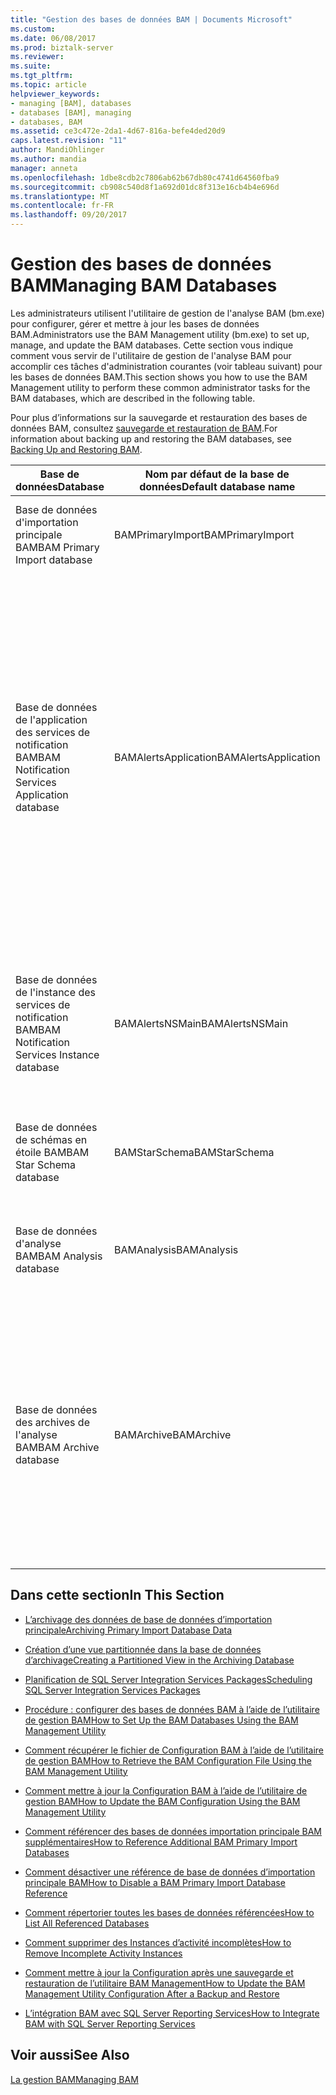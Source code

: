 ```yaml
---
title: "Gestion des bases de données BAM | Documents Microsoft"
ms.custom: 
ms.date: 06/08/2017
ms.prod: biztalk-server
ms.reviewer: 
ms.suite: 
ms.tgt_pltfrm: 
ms.topic: article
helpviewer_keywords:
- managing [BAM], databases
- databases [BAM], managing
- databases, BAM
ms.assetid: ce3c472e-2da1-4d67-816a-befe4ded20d9
caps.latest.revision: "11"
author: MandiOhlinger
ms.author: mandia
manager: anneta
ms.openlocfilehash: 1dbe8cdb2c7806ab62b67db80c4741d64560fba9
ms.sourcegitcommit: cb908c540d8f1a692d01dc8f313e16cb4b4e696d
ms.translationtype: MT
ms.contentlocale: fr-FR
ms.lasthandoff: 09/20/2017
---
```

# <a name="managing-bam-databases"></a><span data-ttu-id="263b9-102">Gestion des bases de données BAM</span><span class="sxs-lookup"><span data-stu-id="263b9-102">Managing BAM Databases</span></span>
<span data-ttu-id="263b9-103">Les administrateurs utilisent l'utilitaire de gestion de l'analyse BAM (bm.exe) pour configurer, gérer et mettre à jour les bases de données BAM.</span><span class="sxs-lookup"><span data-stu-id="263b9-103">Administrators use the BAM Management utility (bm.exe) to set up, manage, and update the BAM databases.</span></span> <span data-ttu-id="263b9-104">Cette section vous indique comment vous servir de l'utilitaire de gestion de l'analyse BAM pour accomplir ces tâches d'administration courantes (voir tableau suivant) pour les bases de données BAM.</span><span class="sxs-lookup"><span data-stu-id="263b9-104">This section shows you how to use the BAM Management utility to perform these common administrator tasks for the BAM databases, which are described in the following table.</span></span>  
  
 <span data-ttu-id="263b9-105">Pour plus d’informations sur la sauvegarde et restauration des bases de données BAM, consultez [sauvegarde et restauration de BAM](../core/backing-up-and-restoring-bam.md).</span><span class="sxs-lookup"><span data-stu-id="263b9-105">For information about backing up and restoring the BAM databases, see [Backing Up and Restoring BAM](../core/backing-up-and-restoring-bam.md).</span></span>  
  
|<span data-ttu-id="263b9-106">Base de données</span><span class="sxs-lookup"><span data-stu-id="263b9-106">Database</span></span>|<span data-ttu-id="263b9-107">Nom par défaut de la base de données</span><span class="sxs-lookup"><span data-stu-id="263b9-107">Default database name</span></span>|<span data-ttu-id="263b9-108"> Description</span><span class="sxs-lookup"><span data-stu-id="263b9-108">Description</span></span>|  
|--------------|---------------------------|-----------------|  
|<span data-ttu-id="263b9-109">Base de données d'importation principale BAM</span><span class="sxs-lookup"><span data-stu-id="263b9-109">BAM Primary Import database</span></span>|<span data-ttu-id="263b9-110">BAMPrimaryImport</span><span class="sxs-lookup"><span data-stu-id="263b9-110">BAMPrimaryImport</span></span>|<span data-ttu-id="263b9-111">Base de données ou l'analyse BAM collecte les données de suivi brutes.</span><span class="sxs-lookup"><span data-stu-id="263b9-111">Where BAM collects raw tracking data.</span></span>|  
|<span data-ttu-id="263b9-112">Base de données de l'application des services de notification BAM</span><span class="sxs-lookup"><span data-stu-id="263b9-112">BAM Notification Services Application database</span></span>|<span data-ttu-id="263b9-113">BAMAlertsApplication</span><span class="sxs-lookup"><span data-stu-id="263b9-113">BAMAlertsApplication</span></span>|<span data-ttu-id="263b9-114">Contient des informations d'alerte relatives aux notifications BAM.</span><span class="sxs-lookup"><span data-stu-id="263b9-114">Contains alert information for BAM notifications.</span></span> <span data-ttu-id="263b9-115">Par exemple, lorsque vous créez une alerte à partir du portail BAM, des entrées spécifiant les conditions et les événements auxquels l'alerte se rapporte ainsi que des éléments de données relatifs à l'alerte sont insérés dans la base de données.</span><span class="sxs-lookup"><span data-stu-id="263b9-115">For example, when you create an alert using the BAM portal, entries are inserted in the database specifying the conditions and events to which the alert pertains, as well as other supporting data items for the alert.</span></span>|  
|<span data-ttu-id="263b9-116">Base de données de l'instance des services de notification BAM</span><span class="sxs-lookup"><span data-stu-id="263b9-116">BAM Notification Services Instance database</span></span>|<span data-ttu-id="263b9-117">BAMAlertsNSMain</span><span class="sxs-lookup"><span data-stu-id="263b9-117">BAMAlertsNSMain</span></span>|<span data-ttu-id="263b9-118">Contient des informations d'instance précisant la manière dont les services de notification se connectent au système contrôlé par l'analyse BAM.</span><span class="sxs-lookup"><span data-stu-id="263b9-118">Contains instance information specifying how the notification services connect to the system that BAM is monitoring.</span></span>|  
|<span data-ttu-id="263b9-119">Base de données de schémas en étoile BAM</span><span class="sxs-lookup"><span data-stu-id="263b9-119">BAM Star Schema database</span></span>|<span data-ttu-id="263b9-120">BAMStarSchema</span><span class="sxs-lookup"><span data-stu-id="263b9-120">BAMStarSchema</span></span>|<span data-ttu-id="263b9-121">Contient le tableau intermédiaire et les tables de mesures et de dimensions.</span><span class="sxs-lookup"><span data-stu-id="263b9-121">Contains the staging table, and the measure and dimension tables.</span></span>|  
|<span data-ttu-id="263b9-122">Base de données d'analyse BAM</span><span class="sxs-lookup"><span data-stu-id="263b9-122">BAM Analysis database</span></span>|<span data-ttu-id="263b9-123">BAMAnalysis</span><span class="sxs-lookup"><span data-stu-id="263b9-123">BAMAnalysis</span></span>|<span data-ttu-id="263b9-124">Contient les cubes OLAP d'analyse BAM pour les analyses en ligne et hors ligne.</span><span class="sxs-lookup"><span data-stu-id="263b9-124">Contains BAM OLAP cubes for both online and offline analysis.</span></span>|  
|<span data-ttu-id="263b9-125">Base de données des archives de l'analyse BAM</span><span class="sxs-lookup"><span data-stu-id="263b9-125">BAM Archive database</span></span>|<span data-ttu-id="263b9-126">BAMArchive</span><span class="sxs-lookup"><span data-stu-id="263b9-126">BAMArchive</span></span>|<span data-ttu-id="263b9-127">Archive d'anciennes données d'activité d'entreprise.</span><span class="sxs-lookup"><span data-stu-id="263b9-127">Archives old business activity data.</span></span> <span data-ttu-id="263b9-128">Vous pouvez créer une base de données des archives de l'analyse BAM pour réduire la quantité de données d'activité d'entreprise accumulées dans la base de données d'importation principale BAM.</span><span class="sxs-lookup"><span data-stu-id="263b9-128">You can create a BAM Archive database to minimize the accumulation of business activity data in the BAM Primary Import database.</span></span>|  
  
## <a name="in-this-section"></a><span data-ttu-id="263b9-129">Dans cette section</span><span class="sxs-lookup"><span data-stu-id="263b9-129">In This Section</span></span>  
  
-   [<span data-ttu-id="263b9-130">L’archivage des données de base de données d’importation principale</span><span class="sxs-lookup"><span data-stu-id="263b9-130">Archiving Primary Import Database Data</span></span>](../core/archiving-primary-import-database-data.md)  
  
-   [<span data-ttu-id="263b9-131">Création d’une vue partitionnée dans la base de données d’archivage</span><span class="sxs-lookup"><span data-stu-id="263b9-131">Creating a Partitioned View in the Archiving Database</span></span>](../core/creating-a-partitioned-view-in-the-archiving-database.md)  
  
-   [<span data-ttu-id="263b9-132">Planification de SQL Server Integration Services Packages</span><span class="sxs-lookup"><span data-stu-id="263b9-132">Scheduling SQL Server Integration Services Packages</span></span>](../core/scheduling-sql-server-integration-services-packages.md)  
  
-   [<span data-ttu-id="263b9-133">Procédure : configurer des bases de données BAM à l’aide de l’utilitaire de gestion BAM</span><span class="sxs-lookup"><span data-stu-id="263b9-133">How to Set Up the BAM Databases Using the BAM Management Utility</span></span>](../core/how-to-set-up-the-bam-databases-using-the-bam-management-utility.md)  
  
-   [<span data-ttu-id="263b9-134">Comment récupérer le fichier de Configuration BAM à l’aide de l’utilitaire de gestion BAM</span><span class="sxs-lookup"><span data-stu-id="263b9-134">How to Retrieve the BAM Configuration File Using the BAM Management Utility</span></span>](../core/how-to-retrieve-the-bam-configuration-file-using-the-bam-management-utility.md)  
  
-   [<span data-ttu-id="263b9-135">Comment mettre à jour la Configuration BAM à l’aide de l’utilitaire de gestion BAM</span><span class="sxs-lookup"><span data-stu-id="263b9-135">How to Update the BAM Configuration Using the BAM Management Utility</span></span>](../core/how-to-update-the-bam-configuration-using-the-bam-management-utility.md)  
  
-   [<span data-ttu-id="263b9-136">Comment référencer des bases de données importation principale BAM supplémentaires</span><span class="sxs-lookup"><span data-stu-id="263b9-136">How to Reference Additional BAM Primary Import Databases</span></span>](../core/how-to-reference-additional-bam-primary-import-databases.md)  
  
-   [<span data-ttu-id="263b9-137">Comment désactiver une référence de base de données d’importation principale BAM</span><span class="sxs-lookup"><span data-stu-id="263b9-137">How to Disable a BAM Primary Import Database Reference</span></span>](../core/how-to-disable-a-bam-primary-import-database-reference.md)  
  
-   [<span data-ttu-id="263b9-138">Comment répertorier toutes les bases de données référencées</span><span class="sxs-lookup"><span data-stu-id="263b9-138">How to List All Referenced Databases</span></span>](../core/how-to-list-all-referenced-databases.md)  
  
-   [<span data-ttu-id="263b9-139">Comment supprimer des Instances d’activité incomplètes</span><span class="sxs-lookup"><span data-stu-id="263b9-139">How to Remove Incomplete Activity Instances</span></span>](../core/how-to-remove-incomplete-activity-instances.md)  
  
-   [<span data-ttu-id="263b9-140">Comment mettre à jour la Configuration après une sauvegarde et restauration de l’utilitaire BAM Management</span><span class="sxs-lookup"><span data-stu-id="263b9-140">How to Update the BAM Management Utility Configuration After a Backup and Restore</span></span>](../core/update-the-bam-management-utility-configuration-after-a-backup-and-restore.md)  
  
-   [<span data-ttu-id="263b9-141">L’intégration BAM avec SQL Server Reporting Services</span><span class="sxs-lookup"><span data-stu-id="263b9-141">How to Integrate BAM with SQL Server Reporting Services</span></span>](../core/how-to-integrate-bam-with-sql-server-reporting-services.md)  
  
## <a name="see-also"></a><span data-ttu-id="263b9-142">Voir aussi</span><span class="sxs-lookup"><span data-stu-id="263b9-142">See Also</span></span>  
 [<span data-ttu-id="263b9-143">La gestion BAM</span><span class="sxs-lookup"><span data-stu-id="263b9-143">Managing BAM</span></span>](../core/managing-bam.md)